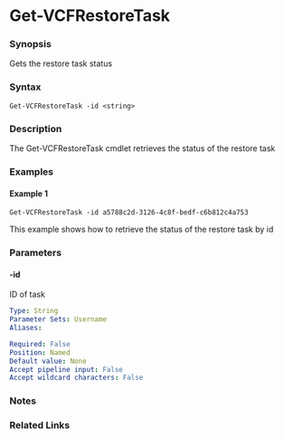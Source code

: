 # Get-VCFRestoreTask

### Synopsis
Gets the restore task status

### Syntax
```
Get-VCFRestoreTask -id <string>
```

### Description
The Get-VCFRestoreTask cmdlet retrieves the status of the restore task

### Examples
#### Example 1
```
Get-VCFRestoreTask -id a5788c2d-3126-4c8f-bedf-c6b812c4a753    
```
This example shows how to retrieve the status of the restore task by id 

### Parameters

#### -id
ID of task

```yaml
Type: String
Parameter Sets: Username
Aliases:

Required: False
Position: Named
Default value: None
Accept pipeline input: False
Accept wildcard characters: False
```

### Notes

### Related Links
